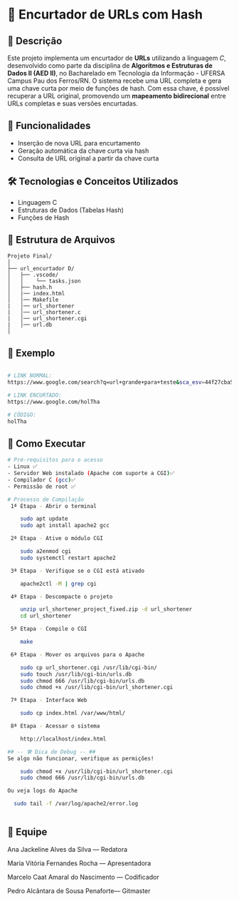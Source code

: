 # 🔗 Encurtador de URLs com Hash

## 📌 Descrição

Este projeto implementa um encurtador de **URLs** utilizando a linguagem *C*, desenvolvido como parte da disciplina de **Algoritmos e Estruturas de Dados II (AED II)**, no Bacharelado em Tecnologia da Informação - UFERSA  Campus Pau dos Ferros/RN.
O sistema recebe uma URL completa e gera uma chave curta por meio de funções de hash. Com essa chave, é possível recuperar a URL original, promovendo um **mapeamento bidirecional** entre URLs completas e suas versões encurtadas.

## 🧠 Funcionalidades

- Inserção de nova URL para encurtamento  
- Geração automática da chave curta via hash  
- Consulta de URL original a partir da chave curta  

## 🛠 Tecnologias e Conceitos Utilizados

- Linguagem C  
- Estruturas de Dados (Tabelas Hash)  
- Funções de Hash  

## 📂 Estrutura de Arquivos

```
Projeto Final/
│
├── url_encurtador D/
│   ├── .vscode/
│   │    └── tasks.json
│   ├── hash.h
│   |── index.html
│   │── Makefile
|   │── url_shortener
|   │── url_shortener.c
|   │── url_shortener.cgi
|   │── url.db
│

```

## 📝 Exemplo

```bash

# LINK NORMAL:
https://www.google.com/search?q=url+grande+para+teste&sca_esv=44f27cba552c4951&ei=GjmCaJSoJ7va1sQP2saR4AI&ved=0ahUKEwiUndve0NWOAxU7rZUCHVpjBCwQ4dUDCBA&uact=5&oq=url+grande+para+teste&gs_lp=Egxnd3Mtd2l6LXNlcnAiFXVybCBncmFuZGUgcGFyYSB0ZXN0ZTIFECEYoAEyBRAhGJ8FSLMhUIsFWJQhcAN4AZABAJgB2AGgAaURqgEFMC40Lje4AQPIAQD4AQGYAg6gAtoSwgIKEAAYsAMY1gQYR8ICBhAAGBYYHsICCBAAGIAEGKIEwgIEECEYFcICBxAhGKABGAqYAwCIBgGQBgiSBwYzLjEuMTCgB5VCsgcGMC4xLjEwuAewEsIHBjItNC4xMMgHkgE&sclient=gws-wiz-serp

# LINK ENCURTADO:
https://www.google.com/holTha

# CÓDIGO:
holTha

```

## 🚀 Como Executar

```bash
# Pré-requisitos para o acesso 
- Linux ✅
- Servidor Web instalado (Apache com suporte a CGI)✅
- Compilador C (gcc)✅
- Permissão de root ✅

# Processo de Compilação 
 1ª Etapa - Abrir o terminal

    sudo apt update
    sudo apt install apache2 gcc

 2ª Etapa - Ative o módulo CGI

    sudo a2enmod cgi
    sudo systemctl restart apache2

 3ª Etapa - Verifique se o CGI está ativado

    apache2ctl -M | grep cgi

 4ª Etapa - Descompacte o projeto

    unzip url_shortener_project_fixed.zip -d url_shortener
    cd url_shortener

 5ª Etapa - Compile o CGI

    make

 6ª Etapa - Mover os arquivos para o Apache

    sudo cp url_shortener.cgi /usr/lib/cgi-bin/
    sudo touch /usr/lib/cgi-bin/urls.db
    sudo chmod 666 /usr/lib/cgi-bin/urls.db
    sudo chmod +x /usr/lib/cgi-bin/url_shortener.cgi

 7ª Etapa - Interface Web

    sudo cp index.html /var/www/html/

 8ª Etapa - Acessar o sistema

    http://localhost/index.html

## -- 🛠️ Dica de Debug -- ##
Se algo não funcionar, verifique as permições!

    sudo chmod +x /usr/lib/cgi-bin/url_shortener.cgi
    sudo chmod 666 /usr/lib/cgi-bin/urls.db

Ou veja logs do Apache

  sudo tail -f /var/log/apache2/error.log



```

## 👥 Equipe

Ana Jackeline Alves da Silva — Redatora

Maria Vitória Fernandes Rocha — Apresentadora

Marcelo Caat Amaral do Nascimento — Codificador

Pedro Alcântara de Sousa Penaforte— Gitmaster


